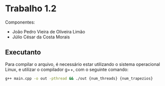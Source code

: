# Trabalho 1.2

Componentes:

- João Pedro Vieira de Oliveira Limão
- Júlio César da Costa Morais

## Executanto

Para compilar o arquivo, é necessário estar utilizando o sistema operacional Linux, e  utilizar o compilador g++, com o seguinte comando:

```bash
g++ main.cpp -o out -pthread && ./out {num_threads} {num_trapezios}
``` 

